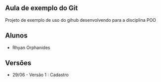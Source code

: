 ## Aula de exemplo do Git

Projeto de exemplo de uso do gihub desenvolvendo para a disciplina POO

## Alunos

* Rhyan Orphanides

## Versões

* 29/06 - Versão 1 : Cadastro